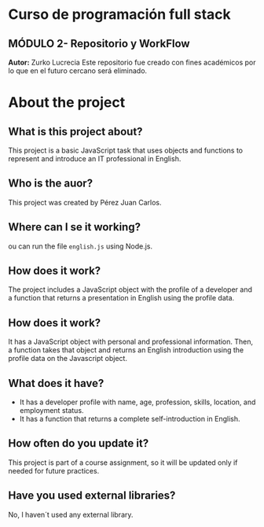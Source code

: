# Curso de programación full stack
## MÓDULO 2- Repositorio y WorkFlow
**Autor:** Zurko Lucrecia
Este repositorio fue creado con fines académicos por lo que en el futuro cercano será eliminado.


# About the project

## What is this project about?
This project is a basic JavaScript task that uses objects and functions to represent and introduce an IT professional in English.

## Who is the auor?
This project was created by Pérez Juan Carlos. 

## Where can I se it working?
ou can run the file `english.js` using Node.js.

## How does it work?
The project includes a JavaScript object with the profile of a developer and a function that returns a presentation in English using the profile data.

## How does it work?
It has a JavaScript object with personal and professional information. Then, a function takes that object and returns an English introduction using the profile data on the Javascript object.

## What does it have?
- It has a developer profile with name, age, profession, skills, location, and employment status.
- It has a function that returns a complete self-introduction in English.

## How often do you update it?
This project is part of a course assignment, so it will be updated only if needed for future practices.

## Have you used external libraries?
No, I haven´t used any external library.
